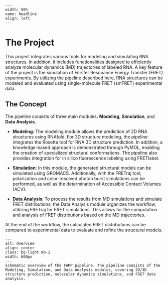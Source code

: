 
```{figure} Images/Github_readme.png
---
width: 50%
name: headline
align: left
---
```

# The Project

This project integrates various tools for modeling and simulating RNA structures. In addition, it includes functionalities designed to efficiently analyze molecular dynamics (MD) trajectories of labeled RNA. A key feature of the project is the simulation of Förster Resonance Energy Transfer (FRET) experiments. By utilizing the pipeline described here, RNA structures can be modeled and evaluated using single-molecule FRET (smFRET) experimental data.

## The Concept

The pipeline consists of three main modules: **Modeling**, **Simulation**, and **Data Analysis**.

- **Modeling**: The modeling module allows the prediction of 2D RNA structures using RNAfold. For 3D structure modeling, the pipeline integrates the Rosetta tool for RNA 3D structure prediction. In addition, a knowledge-based approach is demonstrated through PyMOL, enabling the creation of specialized structural conformations. The pipeline also provides integration for in silico fluorescence labeling using FRETlabel.

- **Simulation**: In this module, the generated structural models can be simulated using GROMACS. Additionally, with the FRETraj tool, polarization and color-resolved photon burst simulations can be performed, as well as the determination of Accessible Contact Volumes (ACV).

- **Data Analysis**: To process the results from MD simulations and simulate FRET distributions, the Data Analysis module organizes the workflow, utilizing FRETraj for FRET simulations. This allows for the computation and analysis of FRET distributions based on the MD trajectories.

At the end of the workflow, the calculated FRET distributions can be compared to experimental data to evaluate and refine the structural models.


```{figure} Images/FAMP_overview.png
---
alt: Overview
align: center
class: bg-light mb-1
width: 600px
---
Schematic overview of the FAMP pipeline. The pipeline consists of the Modeling, Simulation, and Data Analysis modules, covering 2D/3D structure prediction, molecular dynamics simulations, and FRET data analysis.
```